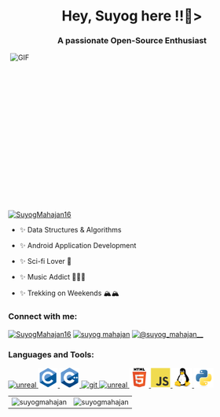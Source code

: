 <h1 align="center"> Hey, Suyog here !!👋>
<h3 align="center">A passionate Open-Source Enthusiast</h3>
<img align="right" alt="GIF" src="code.gif" width="500" height="320" />

<!-- <p align="left"> <img src="https://komarev.com/ghpvc/?username=suyogmahajan&label=Profile%20views&color=0e75b6&style=flat" alt="pruthvirajjadhav1" /> </p> -->

<p align="left"> <a href="https://twitter.com/SuyogMahajan16" target="blank"><img src="https://img.shields.io/twitter/follow/SuyogMahajan16?logo=twitter&style=for-the-badge" alt="SuyogMahajan16" /></a> </p>

- ✨ Data Structures & Algorithms

- ✨ Android Application Development

- ✨ Sci-fi Lover 🚀
  
- ✨ Music Addict 🎵🎶🎸
  
- ✨ Trekking on Weekends 🏔️🏔️

<h3 align="left">Connect with me:</h3>
<p align="left">
<a href="https://twitter.com/SuyogMahajan16" target="blank"><img align="center" src="https://raw.githubusercontent.com/rahuldkjain/github-profile-readme-generator/master/src/images/icons/Social/twitter.svg" alt="SuyogMahajan16" height="30" width="40" /></a>
<a href="https://www.linkedin.com/in/suyog-mahajan-b49205202/" target="blank"><img align="center" src="https://raw.githubusercontent.com/rahuldkjain/github-profile-readme-generator/master/src/images/icons/Social/linked-in-alt.svg" alt="suyog mahajan" height="30" width="40" /></a>
<a href="https://www.instagram.com/suyog_mahajan_/" target="blank"><img align="center" src="https://raw.githubusercontent.com/rahuldkjain/github-profile-readme-generator/master/src/images/icons/Social/instagram.svg" alt="@suyog_mahajan__" height="30" width="40" /></a>
</p>

<h3 align="left">Languages and Tools:</h3>
<p align="left"> 
  <a href="https://kotlinlang.org/" target="_blank"> <img src="https://github.com/get-icon/geticon/blob/master/icons/kotlin.svg" alt="unreal" width="40" height="40"/> </a>
  <a href="https://www.cprogramming.com/" target="_blank"> <img src="https://raw.githubusercontent.com/devicons/devicon/master/icons/c/c-original.svg" alt="c" width="40" height="40"/> </a> <a href="https://www.w3schools.com/cpp/" target="_blank"> <img src="https://raw.githubusercontent.com/devicons/devicon/master/icons/cplusplus/cplusplus-original.svg" alt="cplusplus" width="40" height="40"/> </a> <a href="https://git-scm.com/" target="_blank"> <img src="https://www.vectorlogo.zone/logos/git-scm/git-scm-icon.svg" alt="git" width="40" height="40"/> </a><a href="https://www.java.com/" target="_blank"> <img src="https://raw.githubusercontent.com/get-icon/geticon/master/icons/java.svg" alt="unreal" width="40" height="40"/> </a>  <a href="https://www.w3.org/html/" target="_blank"> <img src="https://raw.githubusercontent.com/devicons/devicon/master/icons/html5/html5-original-wordmark.svg" alt="html5" width="40" height="40"/> </a> <a href="https://developer.mozilla.org/en-US/docs/Web/JavaScript" target="_blank"> <img src="https://raw.githubusercontent.com/devicons/devicon/master/icons/javascript/javascript-original.svg" alt="javascript" width="40" height="40"/> </a>  <a href="https://www.linux.org/" target="_blank"> <img src="https://raw.githubusercontent.com/devicons/devicon/master/icons/linux/linux-original.svg" alt="linux" width="40" height="40"/> </a> <a href="https://www.python.org" target="_blank"> <img src="https://raw.githubusercontent.com/devicons/devicon/master/icons/python/python-original.svg" alt="python" width="40" height="40"/> </a> </p>
<table><tr>
<td align="center" style="padding=0;width=50%;"> <img align="center" style="padding=0;" src="https://github-readme-stats.vercel.app/api/top-langs?username=suyogmahajan&show_icons=true" alt="suyogmahajan" /> </td>

<td align="center" style="padding=0;width=50%;"> <img align="center" style="padding=0;" src="https://github-readme-streak-stats.herokuapp.com/?user=suyogmahajan&" alt="suyogmahajan" /></td>
</tr></table>
